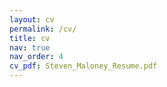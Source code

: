 ```yaml
---
layout: cv
permalink: /cv/
title: cv
nav: true
nav_order: 4
cv_pdf: Steven_Maloney_Resume.pdf
---
```

